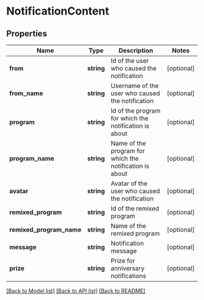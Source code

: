 # NotificationContent

## Properties
Name | Type | Description | Notes
------------ | ------------- | ------------- | -------------
**from** | **string** | Id of the user who caused the notification | [optional] 
**from_name** | **string** | Username of the user who caused the notification | [optional] 
**program** | **string** | Id of the program for which the notification is about | [optional] 
**program_name** | **string** | Name of the program for which the notification is about | [optional] 
**avatar** | **string** | Avatar of the user who caused the notification | [optional] 
**remixed_program** | **string** | Id of the remixed program | [optional] 
**remixed_program_name** | **string** | Name of the remixed program | [optional] 
**message** | **string** | Notification message | [optional] 
**prize** | **string** | Prize for anniversary notifications | [optional] 

[[Back to Model list]](../README.md#documentation-for-models) [[Back to API list]](../README.md#documentation-for-api-endpoints) [[Back to README]](../README.md)


